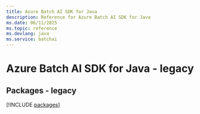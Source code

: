 ```yaml
---
title: Azure Batch AI SDK for Java
description: Reference for Azure Batch AI SDK for Java
ms.date: 06/11/2025
ms.topic: reference
ms.devlang: java
ms.service: batchai
---
```

# Azure Batch AI SDK for Java - legacy
## Packages - legacy
[!INCLUDE [packages](batch-ai-index.md)]